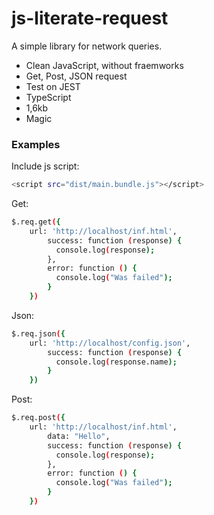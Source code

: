# js-literate-request

A simple library for network queries.

  - Clean JavaScript, without fraemworks
  - Get, Post, JSON request
  - Test on JEST
  - TypeScript
  - 1,6kb
  - Magic

### Examples

Include js script:

```sh
<script src="dist/main.bundle.js"></script>
```

Get:

```sh
$.req.get({
    url: 'http://localhost/inf.html',
        success: function (response) {
          console.log(response);
        },
        error: function () {
          console.log("Was failed");
        }
    })
```

Json:

```sh
$.req.json({
    url: 'http://localhost/config.json',
        success: function (response) {
          console.log(response.name);
        }
    })
```

Post:

```sh
$.req.post({
    url: 'http://localhost/inf.html',
        data: "Hello",
        success: function (response) {
          console.log(response);
        },
        error: function () {
          console.log("Was failed");
        }
    })
```